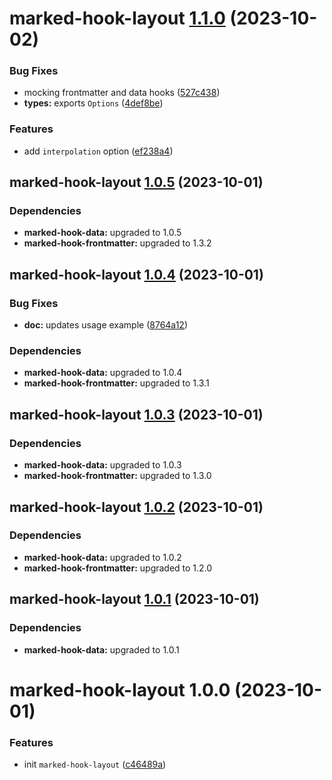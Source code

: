 # marked-hook-layout [1.1.0](https://github.com/bent10/marked-extensions/compare/marked-hook-layout@1.0.5...marked-hook-layout@1.1.0) (2023-10-02)


### Bug Fixes

* mocking frontmatter and data hooks ([527c438](https://github.com/bent10/marked-extensions/commit/527c438d50ded5df0f0371dbd9d1bc7fdd353ed9))
* **types:** exports `Options` ([4def8be](https://github.com/bent10/marked-extensions/commit/4def8be65c425780eebbe7d91e1247077565be2b))


### Features

* add `interpolation` option ([ef238a4](https://github.com/bent10/marked-extensions/commit/ef238a4b91d02e887f205d34ab01b40da9452713))

## marked-hook-layout [1.0.5](https://github.com/bent10/marked-extensions/compare/marked-hook-layout@1.0.4...marked-hook-layout@1.0.5) (2023-10-01)





### Dependencies

* **marked-hook-data:** upgraded to 1.0.5
* **marked-hook-frontmatter:** upgraded to 1.3.2

## marked-hook-layout [1.0.4](https://github.com/bent10/marked-extensions/compare/marked-hook-layout@1.0.3...marked-hook-layout@1.0.4) (2023-10-01)


### Bug Fixes

* **doc:** updates usage example ([8764a12](https://github.com/bent10/marked-extensions/commit/8764a123325ba5919847987675abda71455f13bc))





### Dependencies

* **marked-hook-data:** upgraded to 1.0.4
* **marked-hook-frontmatter:** upgraded to 1.3.1

## marked-hook-layout [1.0.3](https://github.com/bent10/marked-extensions/compare/marked-hook-layout@1.0.2...marked-hook-layout@1.0.3) (2023-10-01)





### Dependencies

* **marked-hook-data:** upgraded to 1.0.3
* **marked-hook-frontmatter:** upgraded to 1.3.0

## marked-hook-layout [1.0.2](https://github.com/bent10/marked-extensions/compare/marked-hook-layout@1.0.1...marked-hook-layout@1.0.2) (2023-10-01)





### Dependencies

* **marked-hook-data:** upgraded to 1.0.2
* **marked-hook-frontmatter:** upgraded to 1.2.0

## marked-hook-layout [1.0.1](https://github.com/bent10/marked-extensions/compare/marked-hook-layout@1.0.0...marked-hook-layout@1.0.1) (2023-10-01)





### Dependencies

* **marked-hook-data:** upgraded to 1.0.1

# marked-hook-layout 1.0.0 (2023-10-01)


### Features

* init `marked-hook-layout` ([c46489a](https://github.com/bent10/marked-extensions/commit/c46489a1b2e905fd083f3bfc4d04118c21ee5c00))
